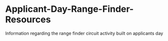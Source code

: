 # Applicant-Day-Range-Finder-Resources
Information regarding the range finder circuit activity built on applicants day
